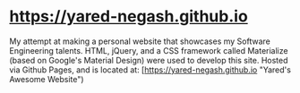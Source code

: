 # https://yared-negash.github.io
My attempt at making a personal website that showcases my Software Engineering talents. HTML, jQuery, and a CSS framework called Materialize (based on Google's Material Design) were used to develop this site. Hosted via Github Pages, and is located at: [https://yared-negash.github.io "Yared's Awesome Website")
